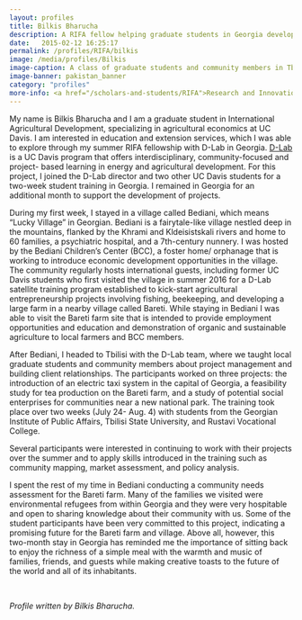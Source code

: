 ```yaml
---
layout: profiles
title: Bilkis Bharucha
description: A RIFA fellow helping graduate students in Georgia develop local projects
date:   2015-02-12 16:25:17
permalink: /profiles/RIFA/bilkis
image: /media/profiles/Bilkis
image-caption: A class of graduate students and community members in Tbilisi.
image-banner: pakistan_banner
category: "profiles"
more-info: <a href="/scholars-and-students/RIFA">Research and Innovation Fellowship for Agriculture (RIFA)</a><br><a href="http://iad.ucdavis.edu/">International Agricultural Development Graduate Group</a>
---
```


My name is Bilkis Bharucha and I am a graduate student in International Agricultural Development, specializing in agricultural economics at UC Davis. I am interested in education and extension services, which I was able to explore through my summer RIFA fellowship with D-Lab in Georgia. <a class="external-link" href="https://piet.ucdavis.edu/">D-Lab</a> is a UC Davis program that offers interdisciplinary, community-focused and project- based learning in energy and agricultural development. For this project, I joined the D-Lab director and two other UC Davis students for a two-week student training in Georgia. I remained in Georgia for an additional month to support the development of projects. <br>
 
During my first week, I stayed in a village called Bediani, which means “Lucky Village” in Georgian. Bediani is a fairytale-like village nestled deep in the mountains, flanked by the Khrami and Kldeisistskali rivers and home to 60 families, a psychiatric hospital, and a 7th-century nunnery. I was hosted by the Bediani Children’s Center (BCC), a foster home/ orphanage that is working to introduce economic development opportunities in the village. The community regularly hosts international guests, including former UC Davis students who first visited the village in summer 2016 for a D-Lab satellite training program established to kick-start agricultural entrepreneurship projects involving fishing, beekeeping, and developing a large farm in a nearby village called Bareti. While staying in Bediani I was able to visit the Bareti farm site that is intended to provide employment opportunities and education and demonstration of organic and sustainable agriculture to local farmers and BCC members. <br>

After Bediani, I headed to Tbilisi with the D-Lab team, where we taught local graduate students and community members about project management and building client relationships. The participants worked on three projects: the introduction of an electric taxi system in the capital of Georgia, a feasibility study for tea production on the Bareti farm, and a study of potential social enterprises for communities near a new national park. The training took place over two weeks (July 24- Aug. 4) with students from the Georgian Institute of Public Affairs, Tbilisi State University, and Rustavi Vocational College. <br>

Several participants were interested in continuing to work with their projects over the summer and to apply skills introduced in the training such as community mapping, market assessment, and policy analysis. <br>

I spent the rest of my time in Bediani conducting a community needs assessment for the Bareti farm. Many of the families we visited were environmental refugees from within Georgia and they were very hospitable and open to sharing knowledge about their community with us. Some of the student participants have been very committed to this project, indicating a promising future for the Bareti farm and village. Above all, however, this two-month stay in Georgia has reminded me the importance of sitting back to enjoy the richness of a simple meal with the warmth and music of families, friends, and guests while making creative toasts to the future of the world and all of its inhabitants. <br>


<br>

<p><i>Profile written by Bilkis Bharucha.</i></p>

